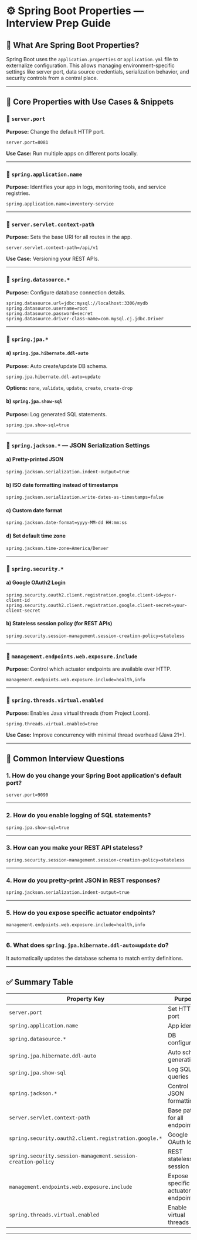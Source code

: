 # ⚙️ Spring Boot Properties — Interview Prep Guide

## 📌 What Are Spring Boot Properties?

Spring Boot uses the `application.properties` or `application.yml` file to externalize configuration. This allows managing environment-specific settings like server port, data source credentials, serialization behavior, and security controls from a central place.

---

## 🔧 Core Properties with Use Cases & Snippets

### 🔹 `server.port`

**Purpose:** Change the default HTTP port.

```properties
server.port=8081
```

**Use Case:** Run multiple apps on different ports locally.

---

### 🔹 `spring.application.name`

**Purpose:** Identifies your app in logs, monitoring tools, and service registries.

```properties
spring.application.name=inventory-service
```

---

### 🔹 `server.servlet.context-path`

**Purpose:** Sets the base URI for all routes in the app.

```properties
server.servlet.context-path=/api/v1
```

**Use Case:** Versioning your REST APIs.

---

### 🔹 `spring.datasource.*`

**Purpose:** Configure database connection details.

```properties
spring.datasource.url=jdbc:mysql://localhost:3306/mydb
spring.datasource.username=root
spring.datasource.password=secret
spring.datasource.driver-class-name=com.mysql.cj.jdbc.Driver
```

---

### 🔹 `spring.jpa.*`

#### a) `spring.jpa.hibernate.ddl-auto`

**Purpose:** Auto create/update DB schema.

```properties
spring.jpa.hibernate.ddl-auto=update
```

**Options:** `none`, `validate`, `update`, `create`, `create-drop`

#### b) `spring.jpa.show-sql`

**Purpose:** Log generated SQL statements.

```properties
spring.jpa.show-sql=true
```

---

### 🔹 `spring.jackson.*` — JSON Serialization Settings

#### a) Pretty-printed JSON

```properties
spring.jackson.serialization.indent-output=true
```

#### b) ISO date formatting instead of timestamps

```properties
spring.jackson.serialization.write-dates-as-timestamps=false
```

#### c) Custom date format

```properties
spring.jackson.date-format=yyyy-MM-dd HH:mm:ss
```

#### d) Set default time zone

```properties
spring.jackson.time-zone=America/Denver
```

---

### 🔹 `spring.security.*`

#### a) Google OAuth2 Login

```properties
spring.security.oauth2.client.registration.google.client-id=your-client-id
spring.security.oauth2.client.registration.google.client-secret=your-client-secret
```

#### b) Stateless session policy (for REST APIs)

```properties
spring.security.session-management.session-creation-policy=stateless
```

---

### 🔹 `management.endpoints.web.exposure.include`

**Purpose:** Control which actuator endpoints are available over HTTP.

```properties
management.endpoints.web.exposure.include=health,info
```

---

### 🔹 `spring.threads.virtual.enabled`

**Purpose:** Enables Java virtual threads (from Project Loom).

```properties
spring.threads.virtual.enabled=true
```

**Use Case:** Improve concurrency with minimal thread overhead (Java 21+).

---

## 📘 Common Interview Questions

### 1. How do you change your Spring Boot application's default port?

```properties
server.port=9090
```

---

### 2. How do you enable logging of SQL statements?

```properties
spring.jpa.show-sql=true
```

---

### 3. How can you make your REST API stateless?

```properties
spring.security.session-management.session-creation-policy=stateless
```

---

### 4. How do you pretty-print JSON in REST responses?

```properties
spring.jackson.serialization.indent-output=true
```

---

### 5. How do you expose specific actuator endpoints?

```properties
management.endpoints.web.exposure.include=health,info
```

---

### 6. What does `spring.jpa.hibernate.ddl-auto=update` do?

It automatically updates the database schema to match entity definitions.

---

## ✅ Summary Table

| Property Key                                                   | Purpose                              |
|----------------------------------------------------------------|--------------------------------------|
| `server.port`                                                  | Set HTTP port                        |
| `spring.application.name`                                      | App identity                         |
| `spring.datasource.*`                                          | DB configuration                     |
| `spring.jpa.hibernate.ddl-auto`                                | Auto schema generation               |
| `spring.jpa.show-sql`                                          | Log SQL queries                      |
| `spring.jackson.*`                                             | Control JSON formatting              |
| `server.servlet.context-path`                                  | Base path for all endpoints          |
| `spring.security.oauth2.client.registration.google.*`          | Google OAuth login                   |
| `spring.security.session-management.session-creation-policy`   | REST stateless session               |
| `management.endpoints.web.exposure.include`                    | Expose specific actuator endpoints   |
| `spring.threads.virtual.enabled`                               | Enable virtual threads               |

---
